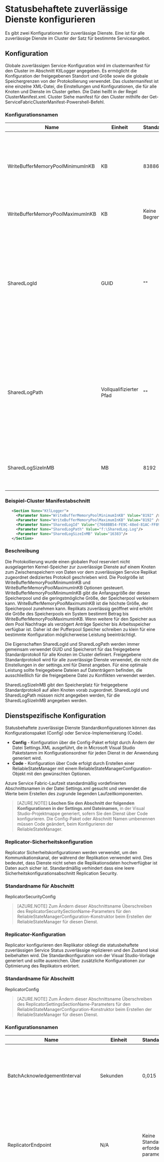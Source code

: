 <properties
   pageTitle="Übersicht über die Konfiguration von Azure Fabric zuverlässigen Dienst | Microsoft Azure"
   description="Lernen Sie in Azure Service Fabric statusbehaftete zuverlässige Dienste konfigurieren."
   services="Service-Fabric"
   documentationCenter=".net"
   authors="sumukhs"
   manager="timlt"
   editor="vturecek"/>

<tags
   ms.service="Service-Fabric"
   ms.devlang="dotnet"
   ms.topic="article"
   ms.tgt_pltfrm="NA"
   ms.workload="NA"
   ms.date="10/18/2016"
   ms.author="sumukhs"/>

# <a name="configure-stateful-reliable-services"></a>Statusbehaftete zuverlässige Dienste konfigurieren

Es gibt zwei Konfigurationen für zuverlässige Dienste. Eine ist für alle zuverlässige Dienste im Cluster der Satz für bestimmte Serviceangebot.

## <a name="global-configuration"></a>Konfiguration

Globale zuverlässigen Service-Konfiguration wird im clustermanifest für den Cluster im Abschnitt KtlLogger angegeben. Es ermöglicht die Konfiguration der freigegebenen Standort und Größe sowie die globale Speichergrenzen von der Protokollierung verwendet. Das clustermanifest ist eine einzelne XML-Datei, die Einstellungen und Konfigurationen, die für alle Knoten und Dienste im Cluster gelten. Die Datei heißt in der Regel ClusterManifest.xml. Cluster Siehe manifest für den Cluster mithilfe der Get-ServiceFabricClusterManifest-Powershell-Befehl.

### <a name="configuration-names"></a>Konfigurationsnamen

|Name|Einheit|Standardwert|Beschreibung|
|----|----|-------------|-------|
|WriteBufferMemoryPoolMinimumInKB|KB|8388608|Minimale Anzahl der KB im Kernelmodus für die Protokollierung schreiben Pufferpool Speicher reservieren. Diesen Speicherpool wird zum Zwischenspeichern von Informationen vor dem Schreiben auf die Festplatte.|
|WriteBufferMemoryPoolMaximumInKB|KB|Keine Begrenzung|Maximale Größe, die Protokollierung schreiben Pufferpool Speicher, wächst.|
|SharedLogId|GUID|""|Gibt eine eindeutige GUID zum Identifizieren der freigegebenen Standardprotokolldatei verwendet durch alle zuverlässige Dienste auf allen Knoten im Cluster, die nicht die SharedLogId in ihrer spezifischen Konfiguration angeben. Wenn SharedLogId angegeben wird, muss auch SharedLogPath angegeben werden.|
|SharedLogPath|Vollqualifizierter Pfad|""|Gibt den vollqualifizierten Pfad, wo die freigegebene Datei von allen zuverlässige Dienste auf allen Knoten im Cluster verwendet, die nicht die SharedLogPath in ihrer spezifischen Konfiguration angeben. Wenn SharedLogPath angegeben wird, muss SharedLogId auch angegeben werden.|
|SharedLogSizeInMB|MB|8192|Gibt die Anzahl der MB Speicherplatz für freigegebene Protokoll statisch reservieren. Der Wert muss größer oder 2048.|

### <a name="sample-cluster-manifest-section"></a>Beispiel-Cluster Manifestabschnitt
```xml
   <Section Name="KtlLogger">
     <Parameter Name="WriteBufferMemoryPoolMinimumInKB" Value="8192" />
     <Parameter Name="WriteBufferMemoryPoolMaximumInKB" Value="8192" />
     <Parameter Name="SharedLogId" Value="{7668BB54-FE9C-48ed-81AC-FF89E60ED2EF}"/>
     <Parameter Name="SharedLogPath" Value="f:\SharedLog.Log"/>
     <Parameter Name="SharedLogSizeInMB" Value="16383"/>
   </Section>
```

### <a name="remarks"></a>Beschreibung
Die Protokollierung wurde einen globalen Pool reserviert nicht ausgelagerten Kernel-Speicher zur zuverlässige Dienste auf einem Knoten zum Zwischenspeichern von Daten vor dem zuverlässigen Service Replikat zugeordnet dediziertes Protokoll geschrieben wird. Die Poolgröße ist WriteBufferMemoryPoolMinimumInKB und WriteBufferMemoryPoolMaximumInKB Optionen gesteuert. WriteBufferMemoryPoolMinimumInKB gibt die Anfangsgröße der diesen Speicherpool und die geringstmögliche Größe, der Speicherpool verkleinern kann. WriteBufferMemoryPoolMaximumInKB ist die höchste Größe, der Speicherpool zunehmen kann. Replikats zuverlässig geöffnet wird erhöht die Größe des Speicherpools ein System bestimmt Betrag bis WriteBufferMemoryPoolMaximumInKB. Wenn weitere für den Speicher aus dem Pool Nachfrage als verzögert Anträge Speicher bis Arbeitsspeicher verfügbar ist. Daher ist der Pufferpool Speicher schreiben zu klein für eine bestimmte Konfiguration möglicherweise Leistung beeinträchtigt.

Die Eigenschaften SharedLogId und SharedLogPath werden immer gemeinsam verwendet GUID und Speicherort für das freigegebene Standardprotokoll für alle Knoten im Cluster definiert. Freigegebene Standardprotokoll wird für alle zuverlässige Dienste verwendet, die nicht die Einstellungen in der settings.xml für Dienst angeben. Für eine optimale Leistung sollte freigegebene Dateien auf Datenträgern befinden, die ausschließlich für die freigegebene Datei zu Konflikten verwendet werden.

SharedLogSizeInMB gibt den Speicherplatz für freigegebene Standardprotokoll auf allen Knoten vorab zugeordnet.  SharedLogId und SharedLogPath müssen nicht angegeben werden, für die SharedLogSizeInMB angegeben werden.


## <a name="service-specific-configuration"></a>Dienstspezifische Konfiguration
Statusbehaftete zuverlässige Dienste Standardkonfigurationen können das Konfigurationspaket (Config) oder Service-Implementierung (Code).

+ **Config** - Konfiguration über die Config-Paket erfolgt durch Ändern der Datei Settings.XML ausgeführt, die in Microsoft Visual Studio Paketstamm im Konfigurationsordner für jeden Dienst in der Anwendung generiert wird.
+ **Code** - Konfiguration über Code erfolgt durch Erstellen einer ReliableStateManager mit einem ReliableStateManagerConfiguration-Objekt mit den gewünschten Optionen.

Azure Service Fabric-Laufzeit standardmäßig vordefinierten Abschnittsnamen in der Datei Settings.xml gesucht und verwendet die Werte beim Erstellen des zugrunde liegenden Laufzeitkomponenten.

>[AZURE.NOTE] **Löschen Sie den Abschnitt der folgenden Konfigurationen in der Settings.xml Dateinamen,** in der Visual Studio-Projektmappe generiert, sofern Sie den Dienst über Code konfigurieren.
Die Config-Paket oder Abschnitt Namen umbenennen müssen Code geändert, beim Konfigurieren der ReliableStateManager.


### <a name="replicator-security-configuration"></a>Replicator-Sicherheitskonfiguration
Replicator Sicherheitskonfigurationen werden verwendet, um den Kommunikationskanal, der während der Replikation verwendet wird. Dies bedeutet, dass Dienste nicht sehen die Replikationsdaten hochverfügbar ist Daten auch sicher ist. Standardmäßig verhindert dass eine leere Sicherheitskonfigurationsabschnitt Replication Security.

### <a name="default-section-name"></a>Standardname für Abschnitt
ReplicatorSecurityConfig

>[AZURE.NOTE] Zum Ändern dieser Abschnittsname Überschreiben des ReplicatorSecuritySectionName-Parameters für den ReliableStateManagerConfiguration-Konstruktor beim Erstellen der ReliableStateManager für diesen Dienst.


### <a name="replicator-configuration"></a>Replicator-Konfiguration
Replicator konfigurieren den Replikator obliegt die statusbehaftete zuverlässigen Service Status zuverlässige replizieren und den Zustand lokal beibehalten wird.
Die Standardkonfiguration von der Visual Studio-Vorlage generiert und sollte ausreichen. Über zusätzliche Konfigurationen zur Optimierung des Replikators erörtert.

### <a name="default-section-name"></a>Standardname für Abschnitt
ReplicatorConfig

>[AZURE.NOTE] Zum Ändern dieser Abschnittsname Überschreiben des ReplicatorSettingsSectionName-Parameters für den ReliableStateManagerConfiguration-Konstruktor beim Erstellen der ReliableStateManager für diesen Dienst.


### <a name="configuration-names"></a>Konfigurationsnamen
|Name|Einheit|Standardwert|Beschreibung|
|----|----|-------------|-------|
|BatchAcknowledgementInterval|Sekunden|0,015|Zeitraum für die Replicator am sekundären wartet nach Erhalt einen Vorgang vor dem Senden an einen primären. Andere Empfangsbestätigungen für Vorgänge innerhalb dieses Intervalls gesendet werden, werden als eine Antwort gesendet.|
|ReplicatorEndpoint|N/A|Keine Standard - erforderliche parameter|IP-Adresse und Port Replicator primäre/sekundäre mit der Kommunikation mit anderen Replikatoren im Replikat festlegen. Dies sollte einen Ressource TCP-Endpunkt in das Manifest verweisen. Erhalten [Service Manifestressourcen](service-fabric-service-manifest-resources.md) mehr Ressourcen in einem Dienstmanifest definieren. |
|MaxPrimaryReplicationQueueSize|Anzahl der Vorgänge|8192|Maximale Anzahl von Vorgängen in der primären Warteschlange. Ein Vorgang ist frei, nach dem primäre Replicator von sekundären Replikatoren eine Bestätigung erhält. Dieser Wert muss größer als 64 und eine Potenz von 2 sein.|
|MaxSecondaryReplicationQueueSize|Anzahl der Vorgänge|16384|Maximale Anzahl von Vorgängen in der sekundären Warteschlange. Ein Vorgang ist frei nach Zustand durch Persistenz hoch verfügbar zu machen. Dieser Wert muss größer als 64 und eine Potenz von 2 sein.|
|CheckpointThresholdInMB|MB|50|Menge Platz in der Protokolldatei nach dem der Status angefallen ist.|
|MaxRecordSizeInKB|KB|1024|Größte Datensatzgröße, die der Replikator in das Protokoll schreiben kann. Dieser Wert muss ein Vielfaches von 4 und 16 größer sein.|
|MinLogSizeInMB|MB|0 (System bestimmt)|Minimale Größe des Transaktions Protokolls. Das Protokoll kann dann nicht auf eine Größe unterhalb dieses Werts abgeschnitten. 0 gibt an, dass der Replikator die minimale Größe bestimmen. Dieser Wert erhöht die Möglichkeit Teilkopien und inkrementellen Sicherungen seit Erfolgschancen relevanten Protokolleinträge abgeschnitten gesenkt wird.|
|TruncationThresholdFactor|Faktor|2|Legt fest, welche Größe des Protokolls Abschneiden ausgelöst wird. MinLogSizeInMB TruncationThresholdFactor multipliziert Abschneideschwelle bestimmt. TruncationThresholdFactor muss größer als 1 sein. MinLogSizeInMB * TruncationThresholdFactor kleiner als MaxStreamSizeInMB sein.|
|ThrottlingThresholdFactor|Faktor|4|Legt fest, welche Größe des Protokolls, das Replikat startet, gedrosselt. Drosselung Schwellenwert (in MB) festgelegten Max ((MinLogSizeInMB *ThrottlingThresholdFactor),(CheckpointThresholdInMB* ThrottlingThresholdFactor)). Drosselung Schwellenwert (in MB) muss größer als der Schwellenwert (in MB) abgeschnitten. Abschneideschwelle (in MB) muss kleiner als MaxStreamSizeInMB sein.|
|MaxAccumulatedBackupLogSizeInMB|MB|800|Max. kumulierte Größe (in MB) der Sicherungsprotokolle in einer bestimmten sicherungsprotokollkette. Eine inkrementelle Sicherung Anfragen schlägt fehl, wenn die inkrementelle Sicherung ein Sicherungsprotokoll, die kumulierte Sicherungsprotokolle seit der entsprechenden vollständigen Sicherung generieren würde größer als diese Größe wäre. In solchen Fällen muss Benutzer zu einer vollständigen Sicherung.|
|SharedLogId|GUID|""|Gibt eine eindeutige GUID zum Identifizieren der freigegebenen Protokolldatei mit diesem Replikat verwendet. Normalerweise müssen Dienste nicht diese Einstellung verwenden. Wenn SharedLogId angegeben wird, muss SharedLogPath auch angegeben werden.|
|SharedLogPath|Vollqualifizierter Pfad|""|Gibt den vollqualifizierten Pfad die freigegebenen Datei dieses Replikat Erstellungsort. Normalerweise müssen Dienste nicht diese Einstellung verwenden. Wenn SharedLogPath angegeben wird, muss SharedLogId auch angegeben werden.|
|SlowApiMonitoringDuration|Sekunden|300|Setzt das Überwachung Intervall für verwaltete API-Aufrufe. Beispiel: vom Benutzer bereitgestellte Rückruffunktion backup. Nach Ablauf des Intervalls wird ein Integritätsbericht Warnung an den Status-Manager gesendet.|

### <a name="sample-configuration-via-code"></a>Beispielkonfiguration mit code
```csharp
class Program
{
    /// <summary>
    /// This is the entry point of the service host process.
    /// </summary>
    static void Main()
    {
        ServiceRuntime.RegisterServiceAsync("HelloWorldStatefulType",
            context => new HelloWorldStateful(context, 
                new ReliableStateManager(context, 
        new ReliableStateManagerConfiguration(
                        new ReliableStateManagerReplicatorSettings()
            {
                RetryInterval = TimeSpan.FromSeconds(3)
                        }
            )))).GetAwaiter().GetResult();
    }
}    
```
```csharp
class MyStatefulService : StatefulService
{
    public MyStatefulService(StatefulServiceContext context, IReliableStateManagerReplica stateManager)
        : base(context, stateManager)
    { }
    ...
}
```


### <a name="sample-configuration-file"></a>Beispiel-Konfigurationsdatei
```xml
<?xml version="1.0" encoding="utf-8"?>
<Settings xmlns:xsd="http://www.w3.org/2001/XMLSchema" xmlns:xsi="http://www.w3.org/2001/XMLSchema-instance" xmlns="http://schemas.microsoft.com/2011/01/fabric">
   <Section Name="ReplicatorConfig">
      <Parameter Name="ReplicatorEndpoint" Value="ReplicatorEndpoint" />
      <Parameter Name="BatchAcknowledgementInterval" Value="0.05"/>
      <Parameter Name="CheckpointThresholdInMB" Value="512" />
   </Section>
   <Section Name="ReplicatorSecurityConfig">
      <Parameter Name="CredentialType" Value="X509" />
      <Parameter Name="FindType" Value="FindByThumbprint" />
      <Parameter Name="FindValue" Value="9d c9 06 b1 69 dc 4f af fd 16 97 ac 78 1e 80 67 90 74 9d 2f" />
      <Parameter Name="StoreLocation" Value="LocalMachine" />
      <Parameter Name="StoreName" Value="My" />
      <Parameter Name="ProtectionLevel" Value="EncryptAndSign" />
      <Parameter Name="AllowedCommonNames" Value="My-Test-SAN1-Alice,My-Test-SAN1-Bob" />
   </Section>
</Settings>
```


### <a name="remarks"></a>Beschreibung
BatchAcknowledgementInterval steuert die Replikationswartezeit. Der Wert "0" führt die niedrigste Latenz, Durchsatz Kosten (wie weitere Bestätigungsnachrichten gesendet und verarbeitet, mit weniger Empfangsbestätigungen).
Je größer der Wert für BatchAcknowledgementInterval, je höher der Replikation Gesamtdurchsatz, aber höhere Latenz der Operation. Dies entspricht direkt der Latenz der Transaktion festgeschrieben.

Der Wert für CheckpointThresholdInMB steuert die Speichermenge, die der Replikator Zustandsinformationen in das Replikat dedizierte Protokolldatei speichern kann. Erhöhung dieser auf einen höheren Wert als den Standardwert möglich Neukonfiguration schneller als ein neues Replikat der Gruppe hinzugefügt wird. Dies ist aufgrund der partiellen Zustand, die Verfügbarkeit weiterer Verlauf der Vorgänge im Protokoll stattfindet. Dies kann die Recovery-Zeit von einem Replikat möglicherweise nach einem Absturz erhöhen.

Die MaxRecordSizeInKB-Einstellung definiert die maximale Größe eines Datensatzes, die vom Replikator in die Protokolldatei geschrieben werden. In den meisten Fällen ist die Standardgröße 1024 Eintrag optimal. Allerdings der Dienst größere Datenelemente zu Zustandsinformationen verursacht, müssen diesen Wert erhöht werden. Gibt es wenig Vorteile bei MaxRecordSizeInKB kleiner als 1024, kleinere Datensätze nur des erforderlichen Speicherplatzes für die kleineren Datensatz verwenden. Wir erwarten, dass dieser Wert nur selten geändert werden.

Eigenschaften SharedLogId und SharedLogPath werden immer gemeinsam verwendet ein Dienst einen separaten freigegebenen aus freigegebenen Standardprotokoll für den Knoten verwenden. Für optimale Effizienz sollten so viele Dienste möglichst gleiche freigegebene Protokoll angeben. Freigegebene Dateien sollten auf Datenträgern befinden, die ausschließlich für die freigegebene Datei zu Leseköpfe Konflikte verwendet werden. Wir erwarten, dass dieser Wert nur selten geändert werden.

## <a name="next-steps"></a>Nächste Schritte
 - [Debuggen der Service Fabric-Anwendung in Visual Studio](service-fabric-debugging-your-application.md)
 - [Zuverlässige Dienste-Entwicklerreferenz](https://msdn.microsoft.com/library/azure/dn706529.aspx)

